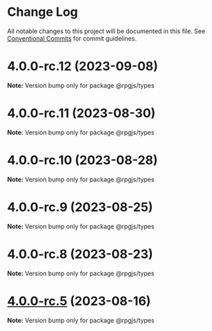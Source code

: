 # Change Log

All notable changes to this project will be documented in this file.
See [Conventional Commits](https://conventionalcommits.org) for commit guidelines.

# 4.0.0-rc.12 (2023-09-08)

**Note:** Version bump only for package @rpgjs/types





# 4.0.0-rc.11 (2023-08-30)

**Note:** Version bump only for package @rpgjs/types





# 4.0.0-rc.10 (2023-08-28)

**Note:** Version bump only for package @rpgjs/types





# 4.0.0-rc.9 (2023-08-25)

**Note:** Version bump only for package @rpgjs/types





# 4.0.0-rc.8 (2023-08-23)

**Note:** Version bump only for package @rpgjs/types





# [4.0.0-rc.5](https://github.com/RSamaium/RPG-JS/compare/v4.0.0-rc.4...v4.0.0-rc.5) (2023-08-16)

**Note:** Version bump only for package @rpgjs/types
